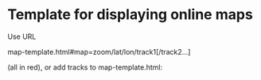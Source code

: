 # Template for displaying online maps

Use URL

map-template.html#map=zoom/lat/lon/track1[/track2...]

(all in red), or add tracks to map-template.html:

<body onload="showMap([
  [gpxFile, color],
  ...
]);">
